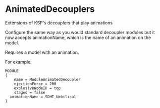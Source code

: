 AnimatedDecouplers
==================

Extensions of KSP's decouplers that play animations


Configure the same way as you would standard decoupler modules but it now accepts animationName, which is the name of an animation on the model.

Requires a model with an animation.

For example:

	MODULE
	{
	    name = ModuleAnimatedDecoupler
	    ejectionForce = 200
	    explosiveNodeID = top
	    staged = false
      animationName = SDHI_Umbilical
	}

